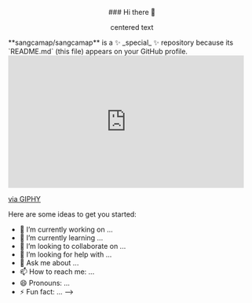 
<p style="text-align: center;"> ### Hi there 👋 </p>
<p align="center">centered text</p>
**sangcamap/sangcamap** is a ✨ _special_ ✨ repository because its `README.md` (this file) appears on your GitHub profile.
<iframe src="https://giphy.com/embed/cCvWHbfVdn2bm" width="480" height="270" frameBorder="0" class="giphy-embed" allowFullScreen></iframe><p><a href="https://giphy.com/gifs/shark-sharks-week-cCvWHbfVdn2bm">via GIPHY</a></p>
Here are some ideas to get you started:

- 🔭 I’m currently working on ...
- 🌱 I’m currently learning ...
- 👯 I’m looking to collaborate on ...
- 🤔 I’m looking for help with ...
- 💬 Ask me about ...
- 📫 How to reach me: ...
- 😄 Pronouns: ...
- ⚡ Fun fact: ...
-->

